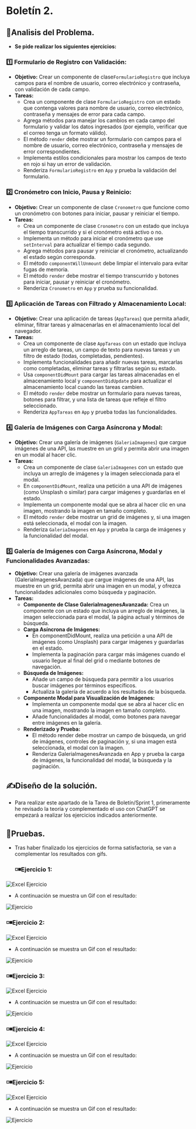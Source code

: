 # Boletín 2.
## 🔎Analisis del Problema.
- **Se pide realizar los siguientes ejercicios:**
 ###  1️⃣ Formulario de Registro con Validación:
- **Objetivo:** Crear un componente de clase`FormularioRegistro` que incluya campos para el nombre de usuario, correo electrónico y contraseña, con validación de cada campo. 
- **Tareas:**
  - Crea un componente de clase `FormularioRegistro` con un estado que contenga valores para nombre de usuario, correo electrónico, contraseña y mensajes de error para cada campo.
  - Agrega métodos para manejar los cambios en cada campo del formulario y validar los datos ingresados (por ejemplo, verificar que el correo tenga un formato válido).
  - El método `render` debe mostrar un formulario con campos para el nombre de usuario, correo electrónico, contraseña y mensajes de error correspondientes.
  - Implementa estilos condicionales para mostrar los campos de texto en rojo si hay un error de validación.
  - Renderiza `FormularioRegistro` en `App` y prueba la validación del formulario.

 ###  2️⃣ Cronómetro con Inicio, Pausa y Reinicio:
- **Objetivo:** Crear un componente de clase `Cronometro` que funcione como un cronómetro con botones para iniciar, pausar y reiniciar el tiempo.
- **Tareas:**
  - Crea un componente de clase `Cronometro` con un estado que incluya el tiempo transcurrido y si el cronómetro está activo o no.
  - Implementa un método para iniciar el cronómetro que use `setInterval` para actualizar el tiempo cada segundo.
  - Agrega métodos para pausar y reiniciar el cronómetro, actualizando el estado según corresponda.
  - El método `componentWillUnmount` debe limpiar el intervalo para evitar fugas de memoria.
  - El método `render` debe mostrar el tiempo transcurrido y botones para iniciar, pausar y reiniciar el cronómetro.
  - Renderiza `Cronometro` en `App` y prueba su funcionalidad.

 ### 3️⃣ Aplicación de Tareas con Filtrado y Almacenamiento Local:
- **Objetivo:** Crear una aplicación de tareas (`AppTareas`) que permita añadir, eliminar, filtrar tareas y almacenarlas en el almacenamiento local del navegador.
- **Tareas:**
  - Crea un componente de clase `AppTareas` con un estado que incluya un arreglo de tareas, un campo de texto para nuevas tareas y un filtro de estado (todas, completadas, pendientes).
  - Implementa funcionalidades para añadir nuevas tareas, marcarlas como completadas, eliminar tareas y filtrarlas según su estado.
  - Usa `componentDidMount` para cargar las tareas almacenadas en el almacenamiento local y `componentDidUpdate` para actualizar el almacenamiento local cuando las tareas cambien.
  - El método `render` debe mostrar un formulario para nuevas tareas, botones para filtrar, y una lista de tareas que refleje el filtro seleccionado.
  - Renderiza `AppTareas` en `App` y prueba todas las funcionalidades.


 ###  4️⃣ Galería de Imágenes con Carga Asíncrona y Modal:
- **Objetivo:** Crear una galería de imágenes (`GaleriaImagenes`) que cargue imágenes de una API, las muestre en un grid y permita abrir una imagen en un modal al hacer clic.
- **Tareas:**
  - Crea un componente de clase `GaleriaImagenes` con un estado que incluya un arreglo de imágenes y la imagen seleccionada para el modal.
  - En `componentDidMount`, realiza una petición a una API de imágenes (como Unsplash o similar) para cargar imágenes y guardarlas en el estado.
  - Implementa un componente modal que se abra al hacer clic en una imagen, mostrando la imagen en tamaño completo.
  - El método `render` debe mostrar un grid de imágenes y, si una imagen está seleccionada, el modal con la imagen.
  - Renderiza `GaleriaImagenes` en `App` y prueba la carga de imágenes y la funcionalidad del modal.


 ###  5️⃣ Galería de Imágenes con Carga Asíncrona, Modal y Funcionalidades Avanzadas:
- **Objetivo:** Crear una galería de imágenes avanzada (GaleriaImagenesAvanzada) que cargue imágenes de una API, las muestre en un grid, permita abrir una imagen en un modal, y ofrezca funcionalidades adicionales como búsqueda y paginación.
- **Tareas:**
  - **Componente de Clase GaleriaImagenesAvanzada:** Crea un componente con un estado que incluya un arreglo de imágenes, la imagen seleccionada para el modal, la página actual y términos de búsqueda.
  - **Carga Asíncrona de Imágenes:**
    - En componentDidMount, realiza una petición a una API de imágenes (como Unsplash) para cargar imágenes y guardarlas en el estado.
    - Implementa la paginación para cargar más imágenes cuando el usuario llegue al final del grid o mediante botones de navegación.
  - **Búsqueda de Imágenes:**
    - Añade un campo de búsqueda para permitir a los usuarios buscar imágenes por términos específicos.
    - Actualiza la galería de acuerdo a los resultados de la búsqueda.
  - **Componente Modal para Visualización de Imágenes:**
    - Implementa un componente modal que se abra al hacer clic en una imagen, mostrando la imagen en tamaño completo.
    - Añade funcionalidades al modal, como botones para navegar entre imágenes en la galería.
  - **Renderizado y Prueba:**
    - El método render debe mostrar un campo de búsqueda, un grid de imágenes, controles de paginación y, si una imagen está seleccionada, el modal con la imagen.
    - Renderiza GaleriaImagenesAvanzada en App y prueba la carga de imágenes, la funcionalidad del modal, la búsqueda y la paginación.

## ✍Diseño de la solución.
- Para realizar este apartado de la Tarea de Boletín/Sprint 1, primeramente he revisado la teoría y complementado el uso con ChatGPT se empezará a realizar los ejercicios indicados anteriormente.
## 🧾Pruebas.
- Tras haber finalizado los ejercicios de forma satisfactoria, se van a complementar los resultados con gifs.
  ### ◽◾Ejercicio 1:
![Excel Ejercicio](https://github.com/JoseAntonioSegura/Imagenes/blob/b1a9a48670ed5666aa017618e951f9bd1874aa1f/T2-Sprint2-1.png)
  -  A continuación se muestra un Gif con el resultado:

![Ejercicio](https://github.com/JoseAntonioSegura/Imagenes/blob/b1a9a48670ed5666aa017618e951f9bd1874aa1f/Videos/T2-Sprint2-1.gif)
  ### ◽◾Ejercicio 2:
![Excel Ejercicio](https://github.com/JoseAntonioSegura/Imagenes/blob/5e030d30203d132cf4a8e20669315c2f8dde95f5/T2-Sprint2-2.PNG)
  -  A continuación se muestra un Gif con el resultado:

![Ejercicio](https://github.com/JoseAntonioSegura/Imagenes/blob/aeb9e833ea13eca60fefe1751374d3324458b8de/Videos/T2-SPRINT2-2.gif)

  ### ◽◾Ejercicio 3:
![Excel Ejercicio](https://github.com/JoseAntonioSegura/Imagenes/blob/b1a9a48670ed5666aa017618e951f9bd1874aa1f/T2-Sprint2-3.png)
  -  A continuación se muestra un Gif con el resultado:

![Ejercicio](https://github.com/JoseAntonioSegura/Imagenes/blob/b1a9a48670ed5666aa017618e951f9bd1874aa1f/Videos/T2-Sprint2-3.gif)

  ### ◽◾Ejercicio 4:
![Excel Ejercicio](https://github.com/JoseAntonioSegura/Imagenes/blob/b1a9a48670ed5666aa017618e951f9bd1874aa1f/T2-Sprint2-4.png)
  -  A continuación se muestra un Gif con el resultado:

![Ejercicio](https://github.com/JoseAntonioSegura/Imagenes/blob/b1a9a48670ed5666aa017618e951f9bd1874aa1f/Videos/T2-Sprint2-4.gif)

  ### ◽◾Ejercicio 5:
![Excel Ejercicio](https://github.com/JoseAntonioSegura/Imagenes/blob/b1a9a48670ed5666aa017618e951f9bd1874aa1f/T2-Sprint2-5.png)
  -  A continuación se muestra un Gif con el resultado:

![Ejercicio](https://github.com/JoseAntonioSegura/Imagenes/blob/b1a9a48670ed5666aa017618e951f9bd1874aa1f/Videos/T2-Sprint2-5.gif)
